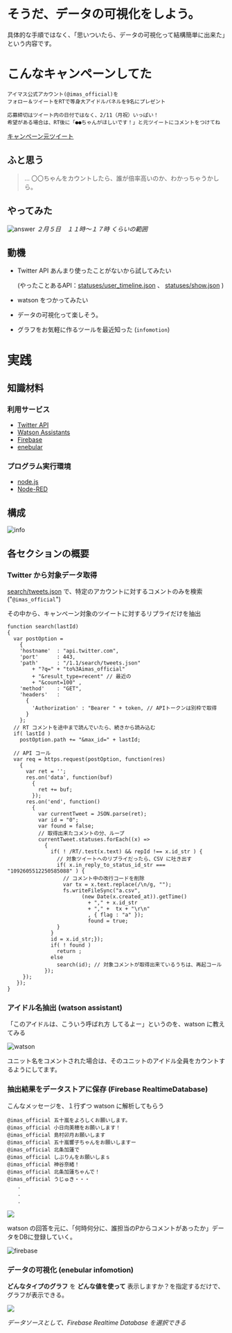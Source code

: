 # そうだ、データの可視化をしよう。

具体的な手順ではなく、「思いついたら、データの可視化って結構簡単に出来た」という内容です。

# こんなキャンペーンしてた

```
アイマス公式アカウント(@imas_official)を
フォロー＆ツイートをRTで等身大アイドルパネルを9名にプレゼント

応募締切はツイート内の日付ではなく、2/11（月祝）いっぱい！
希望がある場合は、RT後に「●●ちゃんがほしいです！」と元ツイートにコメントをつけてね
```
[キャンペーン元ツイート](https://twitter.com/imas_official/status/1092605512250585088)


## ふと思う
> ... 〇〇ちゃんをカウントしたら、誰が倍率高いのか、わかっちゃうかしら。

## やってみた

![answer](https://dl.dropboxusercontent.com/s/56fhnenmwsuumiu/20190207-01_06.png)
*２月５日　１１時〜１７時 くらいの範囲*


## 動機
- Twitter API あんまり使ったことがないから試してみたい

   (やったことあるAPI：[statuses/user_timeline.json](https://developer.twitter.com/en/docs/tweets/timelines/api-reference/get-statuses-user_timeline.html)  、 [statuses/show.json](https://developer.twitter.com/en/docs/tweets/post-and-engage/api-reference/get-statuses-show-id) )

- watson をつかってみたい

- データの可視化って楽しそう。

- グラフをお気軽に作るツールを最近知った (`infomotion`)

# 実践

## 知識材料 
### 利用サービス
- [Twitter API](https://developer.twitter.com/)
- [Watson Assistants](https://www.ibm.com/watson/jp-ja/developercloud/conversation.html)
- [Firebase](https://firebase.google.com/?hl=ja)
- [enebular](https://www.enebular.com/ja/index.html)

### プログラム実行環境
- [node.js](https://nodejs.org/ja/)
- [Node-RED](https://nodered.org/)

## 構成
![info](https://dl.dropboxusercontent.com/s/y3l7y41we9kesl3/20190207-01_01.png)



## 各セクションの概要

### Twitter から対象データ取得
[search/tweets.json](https://developer.twitter.com/en/docs/tweets/search/api-reference/get-search-tweets.html) で、特定のアカウントに対するコメントのみを検索("`@imas_official`")

その中から、キャンペーン対象のツイートに対するリプライだけを抽出

```
function search(lastId)
{
  var postOption =
    {
    'hostname'	: "api.twitter.com",
    'port'		: 443,
    'path'		: "/1.1/search/tweets.json"
        + "?q=" + "to%3Aimas_official"
        + "&result_type=recent" // 最近の
        + "&count=100" ,
    'method'	: "GET",
    'headers'	:
      {
        'Authorization'	: "Bearer " + token, // APIトークンは別枠で取得
      }
	};
  // RT コメントを途中まで読んでいたら、続きから読み込む
  if( lastId ) 
    postOption.path += "&max_id=" + lastId;

  // API コール
  var req = https.request(postOption, function(res)
    {
      var ret = '';
      res.on('data', function(buf)
        {
          ret += buf;
        });
      res.on('end', function()
        {
          var currentTweet = JSON.parse(ret);
          var id = "0";
          var found = false;
          // 取得出来たコメントの分、ループ
          currentTweet.statuses.forEach((x) => 
            {
              if( ! /RT/.test(x.text) && repId !== x.id_str ) {
                // 対象ツイートへのリプライだったら、CSV に吐き出す
                if( x.in_reply_to_status_id_str === "1092605512250585088" ) {
                  // コメント中の改行コードを削除
                  var tx = x.text.replace(/\n/g, ""); 
                  fs.writeFileSync("a.csv",  
                        (new Date(x.created_at)).getTime()  
                          + "," + x.id_str 
                          + "," +  tx + "\r\n"
                          , { flag : "a" });
                          found = true;
                }
              }
              id = x.id_str;});
              if( ! found ) 
                return ;
              else 
                search(id);	// 対象コメントが取得出来ているうちは、再起コール
            });
     });
   });
}

```
### アイドル名抽出 (watson assistant)

「このアイドルは、こういう呼ばれ方 してるよー」というのを、watson に教えてみる

![watson](https://dl.dropboxusercontent.com/s/uw7fjb7ztiimimm/20190207-01_03.png)

ユニット名をコメントされた場合は、そのユニットのアイドル全員をカウントするようにしてます。

### 抽出結果をデータストアに保存 (Firebase RealtimeDatabase)

こんなメッセージを、１行ずつ watson に解析してもらう

```
@imas_official 五十嵐をよろしくお願いします。
@imas_official 小日向美穂をお願いします！
@imas_official 島村卯月お願いします
@imas_official 五十嵐響子ちゃんをお願いしますー
@imas_official 北条加蓮で
@imas_official しぶりんをお願いしまｓ
@imas_official 神谷奈緒！
@imas_official 北条加蓮ちゃんで！
@imas_official うじゅき・・・
　　.
　　.
　　.
```

![](https://dl.dropboxusercontent.com/s/nqv8d182ouyvo2q/20190207-01_02.png)



watson の回答を元に、「何時何分に、誰担当のPからコメントがあったか」データをDBに登録していく。

![firebase](https://dl.dropboxusercontent.com/s/3feua1t75r7yn83/20190207-01_04.png)



### データの可視化 (enebular infomotion)

**どんなタイプのグラフ** を **どんな値を使って** 表示しますか？を指定するだけで、グラフが表示できる。

![](https://dl.dropboxusercontent.com/s/1o74beyc8aw01lf/20190207-01_05.png)

*データソースとして、Firebase Realtime Database を選択できる*